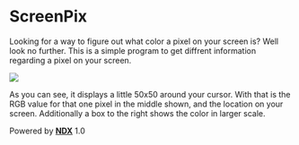 # ScreenPix

Looking for a way to figure out what color a pixel on your screen is? Well look no further. This is a simple program to get diffrent information regarding a pixel on your screen.

![](https://zrruug.db.files.1drv.com/y4mx_G40N-VMyJ9b8xELXUKnRVdUJtGvH4xjNHux3KfzKD_0_1072BG7gl9XrtZuIlBkFC70YcvOlNaFBXp5VV_Gw3ZRYRoDUhGMfUDQ3NIpW63tKZlI-zOd79BEIFby70bjhTnMR6c7Fc4vMuaS3hxQ2MRGEcm3c5VQdgeQkZsPOup0A9TFJAuZ4zkg7U80C45Swd0PKJHbgrHU8yQROmC4A/shpw.gif?psid=1?width=488&height=216&cropmode=none)

As you can see, it displays a little 50x50 around your cursor. With that is the RGB value for that one pixel in the middle shown, and the location on your screen. Additionally a box to the right shows the color in larger scale.

Powered by [**NDX**](https://github.com/kris701/NDX) 1.0
